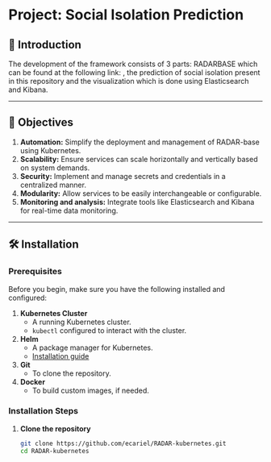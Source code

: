 # Project: **Social Isolation Prediction**

## 📘 Introduction

The development of the framework consists of 3 parts: RADARBASE which can be found at the following link: , the prediction of social isolation present in this repository and the visualization which is done using Elasticsearch and Kibana.

---

## 🎯 Objectives

1. **Automation:** Simplify the deployment and management of RADAR-base using Kubernetes.
2. **Scalability:** Ensure services can scale horizontally and vertically based on system demands.
3. **Security:** Implement and manage secrets and credentials in a centralized manner.
4. **Modularity:** Allow services to be easily interchangeable or configurable.
5. **Monitoring and analysis:** Integrate tools like Elasticsearch and Kibana for real-time data monitoring.

---

## 🛠️ Installation

### **Prerequisites**

Before you begin, make sure you have the following installed and configured:

1. **Kubernetes Cluster**
   - A running Kubernetes cluster.
   - `kubectl` configured to interact with the cluster.
2. **Helm**
   - A package manager for Kubernetes.
   - [Installation guide](https://helm.sh/docs/intro/install/)
3. **Git**
   - To clone the repository.
4. **Docker**
   - To build custom images, if needed.

### **Installation Steps**

1. **Clone the repository**
   ```bash
   git clone https://github.com/ecariel/RADAR-kubernetes.git
   cd RADAR-kubernetes
